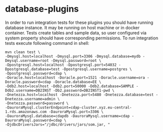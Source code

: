 # database-plugins

In order to run integration tests for these plugins you should have running database instance. It may be running on host
machine or in docker container. Tests create tables and sample data, so user configured via system property should have 
corresponding permissions. To run integration tests execute following command in shell:
```
mvn clean test \ 
-Dmysql.host=localhost -Dmysql.port=3306 -Dmysql.database=mydb -Dmysql.username=root -Dmysql.password=root \
-Dpostgresql.host=localhost -Dpostgresql.port=54032 -Dpostgresql.database=test -Dpostgresql.username=postgres \ 
-Dpostgresql.password=cdap \
-Doracle.host=localhost -Doracle.port=1521 -Doracle.username=ora -Doracle.password=cdap -Doracle.database=EE \
-Ddb2.host=localhost -Ddb2.port=50000 -Ddb2.database=SAMPLE -Ddb2.username=DB2INST -Db2.password=DB2INST1-pwd \
-Dnetezza.host=localhost -Dnetezza.port=5480 -Dnetezza.database=test -Dnetezza.username=admin \
-Dnetezza.password=password \
-DauroraMysql.clusterEndpoint=cdap-cluster.xyz.eu-central-1.rds.amazonaws.com -DauroraMysql.port=3306 \
-DauroraMysql.database=cdapdb -DauroraMysql.username=cdap -DauroraMysql.password=cdap \
-DjdbcDriversJars="/jdbc/drivers/jars/som.jar, "
```